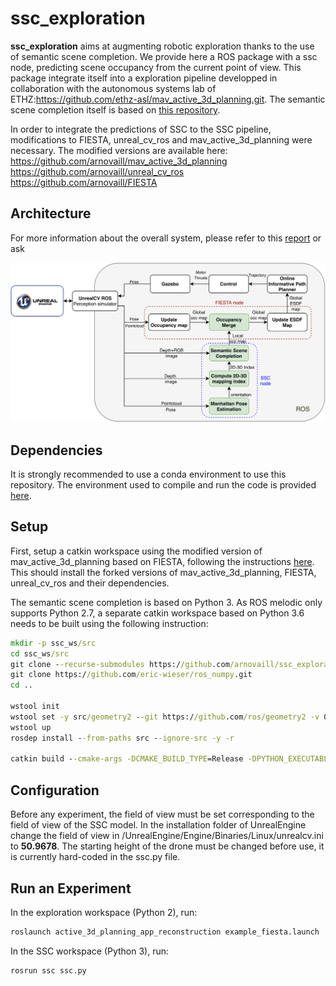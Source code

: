 # ssc_exploration

**ssc_exploration** aims at augmenting robotic exploration thanks to the use of semantic scene completion. We provide here a ROS package with a ssc node, predicting scene occupancy from the current point of view. This package integrate itself into a exploration pipeline developped in collaboration with the autonomous systems lab of ETHZ:https://github.com/ethz-asl/mav_active_3d_planning.git. The semantic scene completion itself is based on [this repository](https://github.com/waterljwant/SSC). 

In order to integrate the predictions of SSC to the SSC pipeline, modifications to FIESTA, unreal_cv_ros and mav_active_3d_planning were necessary. The modified versions are available here:
https://github.com/arnovaill/mav_active_3d_planning
https://github.com/arnovaill/unreal_cv_ros
https://github.com/arnovaill/FIESTA

## Architecture
For more information about the overall system, please refer to this [report]() or ask 

![image info](./images/general_architecture.png)

## Dependencies
It is strongly recommended to use a conda environment to use this repository. The environment used to compile and run the code is provided [here](environment.yml).

## Setup
First, setup a catkin workspace using the modified version of mav_active_3d_planning based on FIESTA, following the instructions [here](https://github.com/arnovaill/mav_active_3d_planning). This should install the forked versions of mav_active_3d_planning, FIESTA, unreal_cv_ros and their dependencies. 

The semantic scene completion is based on Python 3. As ROS melodic only supports Python 2.7, a separate catkin workspace based on Python 3.6 needs to be built using the following instruction: 

```bat
mkdir -p ssc_ws/src
cd ssc_ws/src
git clone --recurse-submodules https://github.com/arnovaill/ssc_exploration.git
git clone https://github.com/eric-wieser/ros_numpy.git
cd ..

wstool init
wstool set -y src/geometry2 --git https://github.com/ros/geometry2 -v 0.6.5
wstool up
rosdep install --from-paths src --ignore-src -y -r

catkin build --cmake-args -DCMAKE_BUILD_TYPE=Release -DPYTHON_EXECUTABLE='/home/arno/anaconda3/envs/ssc/bin/python3.6' -DPYTHON_INCLUDE_DIR='/home/arno/anaconda3/envs/ssc/include/python3.6m' -DPYTHON_LIBRARY='/home/arno/anaconda3/envs/ssc/lib/libpython3.6m.so'


```

## Configuration
Before any experiment, the field of view must be set corresponding to the field of view of the SSC model. In the installation folder of UnrealEngine change the field of view in /UnrealEngine/Engine/Binaries/Linux/unrealcv.ini to **50.9678**. The starting height of the drone must be changed before use, it is currently hard-coded in the ssc.py file. 


## Run an Experiment
In the exploration workspace (Python 2), run: 
```bat
roslaunch active_3d_planning_app_reconstruction example_fiesta.launch
```

In the SSC workspace (Python 3), run: 

```bat
rosrun ssc ssc.py
```
